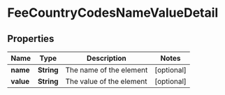 

# FeeCountryCodesNameValueDetail

## Properties

Name | Type | Description | Notes
------------ | ------------- | ------------- | -------------
**name** | **String** | The name of the element |  [optional]
**value** | **String** | The value of the element |  [optional]



